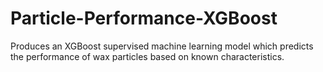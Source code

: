 # Particle-Performance-XGBoost
Produces an XGBoost supervised machine learning model which predicts the performance of wax particles based on known characteristics.
